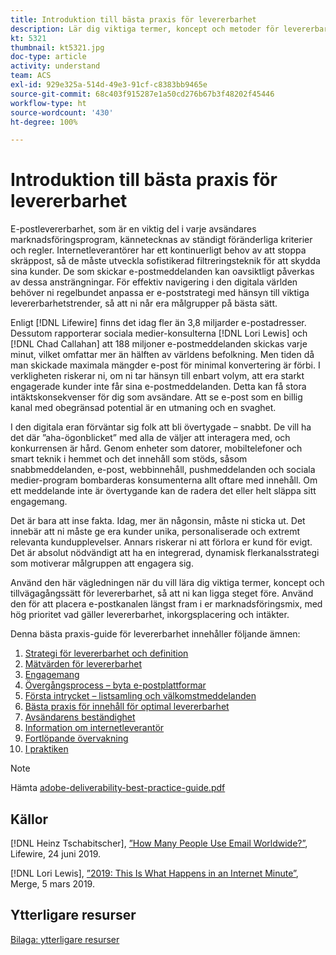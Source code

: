 ```yaml
---
title: Introduktion till bästa praxis för levererbarhet
description: Lär dig viktiga termer, koncept och metoder för levererbarhet för att säkerställa att ert marknadsföringsprogram blir framgångsrikt.
kt: 5321
thumbnail: kt5321.jpg
doc-type: article
activity: understand
team: ACS
exl-id: 929e325a-514d-49e3-91cf-c8383bb9465e
source-git-commit: 68c403f915287e1a50cd276b67b3f48202f45446
workflow-type: ht
source-wordcount: '430'
ht-degree: 100%

---
```


# Introduktion till bästa praxis för levererbarhet

E-postlevererbarhet, som är en viktig del i varje avsändares marknadsföringsprogram, kännetecknas av ständigt föränderliga kriterier och regler. Internetleverantörer har ett kontinuerligt behov av att stoppa skräppost, så de måste utveckla sofistikerad filtreringsteknik för att skydda sina kunder. De som skickar e-postmeddelanden kan oavsiktligt påverkas av dessa ansträngningar. För effektiv navigering i den digitala världen behöver ni regelbundet anpassa er e-poststrategi med hänsyn till viktiga levererbarhetstrender, så att ni når era målgrupper på bästa sätt.

Enligt [!DNL Lifewire] finns det idag fler än 3,8 miljarder e-postadresser. Dessutom rapporterar sociala medier-konsulterna [!DNL Lori Lewis] och [!DNL Chad Callahan] att 188 miljoner e-postmeddelanden skickas varje minut, vilket omfattar mer än hälften av världens befolkning. Men tiden då man skickade maximala mängder e-post för minimal konvertering är förbi. I verkligheten riskerar ni, om ni tar hänsyn till enbart volym, att era starkt engagerade kunder inte får sina e-postmeddelanden. Detta kan få stora intäktskonsekvenser för dig som avsändare. Att se e-post som en billig kanal med obegränsad potential är en utmaning och en svaghet.

I den digitala eran förväntar sig folk att bli övertygade – snabbt. De vill ha det där ”aha-ögonblicket” med alla de väljer att interagera med, och konkurrensen är hård. Genom enheter som datorer, mobiltelefoner och smart teknik i hemmet och det innehåll som stöds, såsom snabbmeddelanden, e-post, webbinnehåll, pushmeddelanden och sociala medier-program bombarderas konsumenterna allt oftare med innehåll. Om ett meddelande inte är övertygande kan de radera det eller helt släppa sitt engagemang.

Det är bara att inse fakta. Idag, mer än någonsin, måste ni sticka ut. Det innebär att ni måste ge era kunder unika, personaliserade och extremt relevanta kundupplevelser. Annars riskerar ni att förlora er kund för evigt. Det är absolut nödvändigt att ha en integrerad, dynamisk flerkanalsstrategi som motiverar målgruppen att engagera sig.

Använd den här vägledningen när du vill lära dig viktiga termer, koncept och tillvägagångssätt för levererbarhet, så att ni kan ligga steget före. Använd den för att placera e-postkanalen längst fram i er marknadsföringsmix, med hög prioritet vad gäller levererbarhet, inkorgsplacering och intäkter.

Denna bästa praxis-guide för levererbarhet innehåller följande ämnen:

1. [Strategi för levererbarhet och definition](/help/deliverability-strategy-and-definition.md)
2. [Mätvärden för levererbarhet](/help/metrics/metrics-overview.md)
3. [Engagemang](/help/engagement.md)
4. [Övergångsprocess – byta e-postplattformar](/help/transition-process/switching-email-platforms.md)
5. [Första intrycket – listsamling och välkomstmeddelanden](/help/first-impressions/address-collection-and-list-growth.md)
6. [Bästa praxis för innehåll för optimal levererbarhet](/help/content-best-practices-for-optimal-delivery.md)
7. [Avsändarens beständighet](/help/sender-permanence.md)
8. [Information om internetleverantör](/help/internet-service-provider-specifics/overview.md)
9. [Fortlöpande övervakning](/help/ongoing-monitoring.md)
10. [I praktiken](/help/putting-it-in-practice.md)

>[!NOTE]
>
>Hämta [adobe-deliverability-best-practice-guide.pdf](/help/assets/adobe-deliverability-best-practice-guide.pdf)

## Källor

[!DNL Heinz Tschabitscher], [”How Many People Use Email Worldwide?”](https://www.lifewire.com/how-many-email-users-are-there-1171213), Lifewire, 24 juni 2019.

[!DNL Lori Lewis], [”2019: This Is What Happens in an Internet Minute”](https://www.allaccess.com/merge/archive/29580/2019-this-is-what-happens-in-an-internet-minute), Merge, 5 mars 2019.

## Ytterligare resurser

[Bilaga: ytterligare resurser](/help/additional-resources/general-resources.md)
